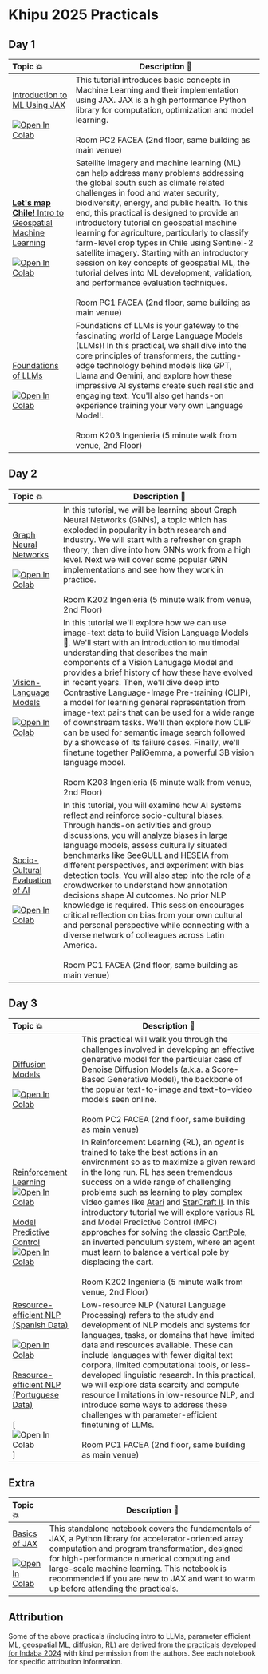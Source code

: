 # Khipu 2025 Practicals

## Day 1 

| Topic 💥 | Description 📘 |
|:--- |----------------------------------------------------------|
[Introduction to ML Using JAX](https://github.com/khipu-ai/practicals-2025/blob/main/notebooks/Intro_to_ML.ipynb) <br /> <br /> [![Open In Colab](https://colab.research.google.com/assets/colab-badge.svg)](https://colab.research.google.com/github/khipu-ai/practicals-2025/blob/main/notebooks/Intro_to_ML.ipynb) | This tutorial introduces basic concepts in Machine Learning and their implementation using JAX. JAX is a high performance Python library for computation, optimization and model learning.  <br /> <br /> Room PC2 FACEA (2nd floor, same building as main venue) | 
[**Let's map Chile!** Intro to Geospatial Machine Learning](https://github.com/khipu-ai/practicals-2025/blob/main/notebooks/Geospatial_Machine_Learning.ipynb) <br /> <br /> [![Open In Colab](https://colab.research.google.com/assets/colab-badge.svg)](https://colab.research.google.com/github/khipu-ai/practicals-2025/blob/main/notebooks/Geospatial_Machine_Learning.ipynb) | Satellite imagery and machine learning (ML) can help address many problems addressing the global south such as climate related challenges in food and water security, biodiversity, energy, and public health. To this end, this practical is designed to provide an introductory tutorial on geospatial machine learning for agriculture, particularly to classify farm-level crop types in Chile using Sentinel-2 satellite imagery. Starting with an introductory session on key concepts of geospatial ML, the tutorial delves into ML development, validation, and performance evaluation techniques. <br /> <br /> Room PC1 FACEA (2nd floor, same building as main venue) | 
[Foundations of LLMs](https://github.com/khipu-ai/practicals-2025/blob/main/notebooks/Foundations_of_LLMs.ipynb) <br /> <br /> [![Open In Colab](https://colab.research.google.com/assets/colab-badge.svg)](https://colab.research.google.com/github/khipu-ai/practicals-2025/blob/main/notebooks/Foundations_of_LLMs.ipynb) | Foundations of LLMs is your gateway to the fascinating world of Large Language Models (LLMs)! In this practical, we shall dive into the core principles of transformers, the cutting-edge technology behind models like GPT, Llama and Gemini, and explore how these impressive AI systems create such realistic and engaging text. You'll also get hands-on experience training your very own Language Model!. <br /> <br /> Room K203 Ingenieria (5 minute walk from venue, 2nd Floor) | 

## Day 2

| Topic 💥 | Description 📘 |
|:--- |----------------------------------------------------------|
| [Graph Neural Networks](https://github.com/khipu-ai/practicals-2025/blob/main/notebooks/Graph_Neural_Networks.ipynb) <br /> <br /> [![Open In Colab](https://colab.research.google.com/assets/colab-badge.svg)](https://colab.research.google.com/github/khipu-ai/practicals-2025/blob/main/notebooks/Graph_Neural_Networks.ipynb) | In this tutorial, we will be learning about Graph Neural Networks (GNNs), a topic which has exploded in popularity in both research and industry. We will start with a refresher on graph theory, then dive into how GNNs work from a high level. Next we will cover some popular GNN implementations and see how they work in practice. <br /> <br /> Room K202 Ingenieria (5 minute walk from venue, 2nd Floor) |
| [Vision-Language Models](https://github.com/khipu-ai/practicals-2025/blob/main/notebooks/Vision_Language_Models.ipynb) <br /> <br /> [![Open In Colab](https://colab.research.google.com/assets/colab-badge.svg)](https://colab.research.google.com/github/khipu-ai/practicals-2025/blob/main/notebooks/Vision_Language_Models.ipynb) | In this tutorial we'll explore how we can use image-text data to build Vision Language Models 🚀. We'll start with an introduction to multimodal understanding that describes the main components of a Vision Lanugage Model and provides a brief history of how these have evolved in recent years. Then, we'll dive deep into Contrastive Language-Image Pre-training (CLIP), a model for learning general representation from image-text pairs that can be used for a wide range of downstream tasks. We'll then explore how CLIP can be used for semantic image search followed by a showcase of its failure cases. Finally, we'll finetune together PaliGemma, a powerful 3B vision language model. <br /> <br /> Room K203 Ingenieria (5 minute walk from venue, 2nd Floor) |
| [Socio-Cultural Evaluation of AI](https://github.com/khipu-ai/practicals-2025/blob/main/notebooks/Socio-Cultural%20Evaluation%20of%20AI.ipynb) <br /> <br /> [![Open In Colab](https://colab.research.google.com/assets/colab-badge.svg)](https://colab.research.google.com/drive/1kSAzvnXkvI4uHOiI2S9MVDsSB5Pl6yaq?usp=sharing) | In this tutorial, you will examine how AI systems reflect and reinforce socio-cultural biases. Through hands-on activities and group discussions, you will analyze biases in large language models, assess culturally situated benchmarks like SeeGULL and HESEIA from different perspectives, and experiment with bias detection tools. You will also step into the role of a crowdworker to understand how annotation decisions shape AI outcomes. No prior NLP knowledge is required. This session encourages critical reflection on bias from your own cultural and personal perspective while connecting with a diverse network of colleagues across Latin America. <br /> <br /> Room PC1 FACEA (2nd floor, same building as main venue) |

## Day 3

| Topic 💥 | Description 📘 |
|:--- |----------------------------------------------------------|
|[Diffusion Models](https://github.com/khipu-ai/practicals-2025/blob/main/notebooks/Diffusion_Models.ipynb) <br /> <br /> [![Open In Colab](https://colab.research.google.com/assets/colab-badge.svg)](https://colab.research.google.com/github/khipu-ai/practicals-2025/blob/main/notebooks/Diffusion_Models.ipynb) | This practical will walk you through the challenges involved in developing an effective generative model for the particular case of Denoise Diffusion Models (a.k.a. a Score-Based Generative Model), the backbone of the popular text-to-image and text-to-video models seen online. <br /> <br /> Room PC2 FACEA (2nd floor, same building as main venue) |
[Reinforcement Learning](https://github.com/khipu-ai/practicals-2025/blob/main/notebooks/Reinforcement_Learning.ipynb)[![Open In Colab](https://colab.research.google.com/assets/colab-badge.svg)](https://colab.research.google.com/github/khipu-ai/practicals-2025/blob/main/notebooks/Reinforcement_Learning.ipynb) <br /> <br />[Model Predictive Control](https://github.com/khipu-ai/practicals-2025/blob/main/notebooks/Model_Predictive_Contol.ipynb)[![Open In Colab](https://colab.research.google.com/assets/colab-badge.svg)](https://colab.research.google.com/github/khipu-ai/practicals-2025/blob/main/notebooks/Model_Predictive_Contol.ipynb) | In Reinforcement Learning (RL),  an _agent_ is trained to take the best actions in an environment so as to maximize a given reward in the long run. RL has seen tremendous success on a wide range of challenging problems such as learning to play complex video games like [Atari](https://www.deepmind.com/blog/agent57-outperforming-the-human-atari-benchmark) and [StarCraft II](https://www.deepmind.com/blog/alphastar-mastering-the-real-time-strategy-game-starcraft-ii). In this introductory tutorial we will explore various RL and Model Predictive Control (MPC) approaches for solving the classic [CartPole](https://www.gymlibrary.ml/environments/classic_control/cart_pole/), an inverted pendulum system, where an agent must learn to balance a vertical pole by displacing the cart. <br /> <br /> Room K202 Ingenieria (5 minute walk from venue, 2nd Floor) | 
|[Resource-efficient NLP (Spanish Data)](https://github.com/khipu-ai/practicals-2025/blob/main/notebooks/Low_Resource_LLM_ES.ipynb) <br /> <br /> [![Open In Colab](https://colab.research.google.com/assets/colab-badge.svg)](https://colab.research.google.com/github/khipu-ai/practicals-2025/blob/main/notebooks/Low_Resource_LLM_ES.ipynb) <br /> <br /> [Resource-efficient NLP (Portuguese Data)](https://github.com/khipu-ai/practicals-2025/blob/main/notebooks/Low_Resource_LLM_ES.ipynb) <br /> <br /> [![Open In Colab](https://colab.research.google.com/assets/colab-badge.svg)] | Low-resource NLP (Natural Language Processing) refers to the study and development of NLP models and systems for languages, tasks, or domains that have limited data and resources available. These can include languages with fewer digital text corpora, limited computational tools, or less-developed linguistic research. In this practical, we will explore data scarcity and compute resource limitations in low-resource NLP, and introduce some ways to address these challenges with parameter-efficient finetuning of LLMs. <br /> <br /> Room PC1 FACEA (2nd floor, same building as main venue) |


## Extra

| Topic 💥 | Description 📘 |
|:--- |----------------------------------------------------------|
[Basics of JAX](https://github.com/khipu-ai/practicals-2025/blob/main/notebooks/Jax_Basics.ipynb) <br /> <br /> [![Open In Colab](https://colab.research.google.com/assets/colab-badge.svg)](https://colab.research.google.com/github/khipu-ai/practicals-2025/blob/main/notebooks/Jax_Basics.ipynb) | This standalone notebook covers the fundamentals of JAX, a Python library for accelerator-oriented array computation and program transformation, designed for high-performance numerical computing and large-scale machine learning. This notebook is recommended if you are new to JAX and want to warm up before attending the practicals. | 

## Attribution

Some of the above practicals (including intro to LLMs, parameter efficient ML, geospatial ML, diffusion, RL) are derived from the  [practicals developed for Indaba 2024](https://github.com/deep-learning-indaba/indaba-pracs-2024) with kind permission from the authors. See each notebook for specific attribution information.
